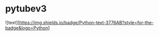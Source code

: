 # pytubev3
![text][https://img.shields.io/badge/Python-text-3776AB?style=for-the-badge&logo=Python]

